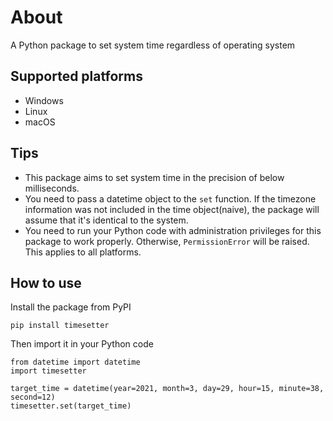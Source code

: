 # About
A Python package to set system time regardless of operating system
## Supported platforms
 - Windows
 - Linux
 - macOS
## Tips
 - This package aims to set system time in the precision of below milliseconds.
 - You need to pass a datetime object to the `set` function. If the timezone information was not included in the time object(naive), the package will assume that it's identical to the system.
 - You need to run your Python code with administration privileges for this package to work properly. Otherwise, `PermissionError` will be raised. This applies to all platforms.
## How to use
Install the package from PyPI
```
pip install timesetter
```
Then import it in your Python code
```
from datetime import datetime
import timesetter

target_time = datetime(year=2021, month=3, day=29, hour=15, minute=38, second=12)
timesetter.set(target_time)
```
